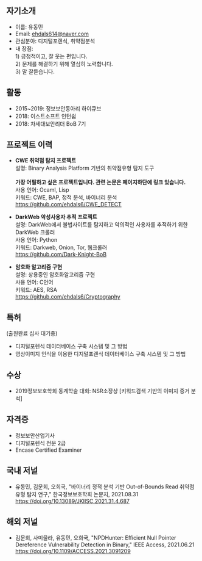 
## 자기소개
- 이름: 유동민
- Email: ehdals614@naver.com
- 관심분야: 디지털포렌식, 취약점분석
- 내 장점: <br/>
        1) 긍정적이고, 잘 웃는 편입니다.  <br/>
        2) 문제를 해결하기 위해 열심히 노력합니다. <br/>
        3) 말 잘듣습니다.

## 활동
- 2015~2019: 정보보안동아리 하이큐브
- 2018: 이스트소프트 인턴쉽
- 2018: 차세대보안리더 BoB 7기

## 프로젝트 이력

- **CWE 취약점 탐지 프로젝트** <br/>
        설명: Binary Analysis Platform 기반의 취약점유형 탐지 도구 <br/><br/>
        **가장 어필하고 싶은 프로젝트입니다. 관련 논문은 페이지하단에 링크 있습니다.** <br/>
        사용 언어: Ocaml, Lisp <br/>
        키워드: CWE, BAP, 정적 분석, 바이너리 분석 <br/>
        https://github.com/ehdals6/CWE_DETECT

- **DarkWeb 악성사용자 추적 프로젝트** <br/>
        설명: DarkWeb에서 불법사이트를 탐지하고 악의적인 사용자를 추적하기 위한 DarkWeb 크롤러 <br/>
        사용 언어: Python <br/>
        키워드: Darkweb, Onion, Tor, 웹크롤러 <br/>
        https://github.com/Dark-Knight-BoB

- **암호화 알고리즘 구현** <br/>
       설명: 상용중인 암호화알고리즘 구현 <br/>
       사용 언어: C언어 <br/>
       키워드: AES, RSA <br/>
       https://github.com/ehdals6/Cryptography
     
## 특허
(출원완료 심사 대기중)
- 디지털포렌식 데이터베이스 구축 시스템 및 그 방법 
- 영상이미지 인식을 이용한 디지털포렌식 데이터베이스 구축 시스템 및 그 방법 

## 수상
- 2019정보보호학회 동계학술 대회: NSR소장상 [키워드검색 기반의 이미지 증거 분석]

## 자격증
- 정보보안산업기사
- 디지털포렌식 전문 2급
- Encase Certified Examiner

## 국내 저널
- 유동민, 김문회, 오희국, "바이너리 정적 분석 기반 Out-of-Bounds Read 취약점 유형 탐지 연구," 한국정보보호학회 논문지, 2021.08.31
https://doi.org/10.13089/JKIISC.2021.31.4.687 

## 해외 저널
- 김문회, 사미울라, 유동민, 오희국, "NPDHunter: Efficient Null Pointer Dereference Vulnerability Detection in Binary," IEEE Access, 2021.06.21
https://doi.org/10.1109/ACCESS.2021.3091209
